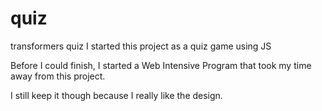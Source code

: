 quiz
====

transformers quiz
I started this project as a quiz game using JS 

Before I could finish, I started a Web Intensive Program that took my time away from this project.

I still keep it though because I really like the design.
